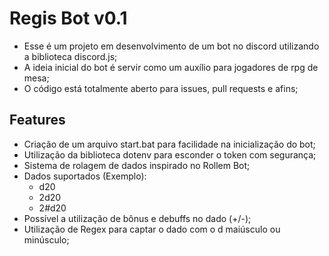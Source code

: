 # Regis Bot v0.1

- Esse é um projeto em desenvolvimento de um bot no discord utilizando a biblioteca discord.js;
- A ideia inicial do bot é servir como um auxílio para jogadores de rpg de mesa;
- O código está totalmente aberto para issues, pull requests e afins;

## Features

- Criação de um arquivo start.bat para facilidade na inicialização do bot;
- Utilização da biblioteca dotenv para esconder o token com segurança;
- Sistema de rolagem de dados inspirado no Rollem Bot;
- Dados suportados (Exemplo):
    - d20
    - 2d20
    - 2#d20
- Possível a utilização de bônus e debuffs no dado (+/-);
- Utilização de Regex para captar o dado com o d maiúsculo ou minúsculo;